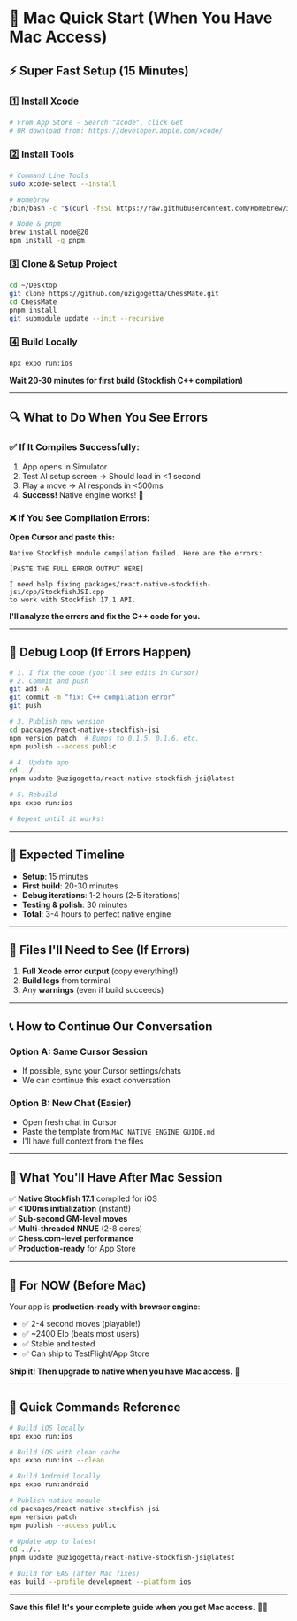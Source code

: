 # 🚀 Mac Quick Start (When You Have Mac Access)

## ⚡ Super Fast Setup (15 Minutes)

### 1️⃣ Install Xcode
```bash
# From App Store - Search "Xcode", click Get
# OR download from: https://developer.apple.com/xcode/
```

### 2️⃣ Install Tools
```bash
# Command Line Tools
sudo xcode-select --install

# Homebrew
/bin/bash -c "$(curl -fsSL https://raw.githubusercontent.com/Homebrew/install/HEAD/install.sh)"

# Node & pnpm
brew install node@20
npm install -g pnpm
```

### 3️⃣ Clone & Setup Project
```bash
cd ~/Desktop
git clone https://github.com/uzigogetta/ChessMate.git
cd ChessMate
pnpm install
git submodule update --init --recursive
```

### 4️⃣ Build Locally
```bash
npx expo run:ios
```

**Wait 20-30 minutes for first build (Stockfish C++ compilation)**

---

## 🔍 What to Do When You See Errors

### ✅ If It Compiles Successfully:
1. App opens in Simulator
2. Test AI setup screen → Should load in <1 second
3. Play a move → AI responds in <500ms
4. **Success!** Native engine works! 🎉

### ❌ If You See Compilation Errors:

**Open Cursor and paste this:**

```
Native Stockfish module compilation failed. Here are the errors:

[PASTE THE FULL ERROR OUTPUT HERE]

I need help fixing packages/react-native-stockfish-jsi/cpp/StockfishJSI.cpp
to work with Stockfish 17.1 API.
```

**I'll analyze the errors and fix the C++ code for you.**

---

## 🔄 Debug Loop (If Errors Happen)

```bash
# 1. I fix the code (you'll see edits in Cursor)
# 2. Commit and push
git add -A
git commit -m "fix: C++ compilation error"
git push

# 3. Publish new version
cd packages/react-native-stockfish-jsi
npm version patch  # Bumps to 0.1.5, 0.1.6, etc.
npm publish --access public

# 4. Update app
cd ../..
pnpm update @uzigogetta/react-native-stockfish-jsi@latest

# 5. Rebuild
npx expo run:ios

# Repeat until it works!
```

---

## 🎯 Expected Timeline

- **Setup**: 15 minutes
- **First build**: 20-30 minutes
- **Debug iterations**: 1-2 hours (2-5 iterations)
- **Testing & polish**: 30 minutes
- **Total**: 3-4 hours to perfect native engine

---

## 💾 Files I'll Need to See (If Errors)

1. **Full Xcode error output** (copy everything!)
2. **Build logs** from terminal
3. Any **warnings** (even if build succeeds)

---

## 📞 How to Continue Our Conversation

### Option A: Same Cursor Session
- If possible, sync your Cursor settings/chats
- We can continue this exact conversation

### Option B: New Chat (Easier)
- Open fresh chat in Cursor
- Paste the template from `MAC_NATIVE_ENGINE_GUIDE.md`
- I'll have full context from the files

---

## 🎉 What You'll Have After Mac Session

✅ **Native Stockfish 17.1** compiled for iOS  
✅ **<100ms initialization** (instant!)  
✅ **Sub-second GM-level moves**  
✅ **Multi-threaded NNUE** (2-8 cores)  
✅ **Chess.com-level performance**  
✅ **Production-ready** for App Store  

---

## 🚢 For NOW (Before Mac)

Your app is **production-ready with browser engine**:
- ✅ 2-4 second moves (playable!)
- ✅ ~2400 Elo (beats most users)
- ✅ Stable and tested
- ✅ Can ship to TestFlight/App Store

**Ship it! Then upgrade to native when you have Mac access.** 🚀

---

## 📱 Quick Commands Reference

```bash
# Build iOS locally
npx expo run:ios

# Build iOS with clean cache
npx expo run:ios --clean

# Build Android locally
npx expo run:android

# Publish native module
cd packages/react-native-stockfish-jsi
npm version patch
npm publish --access public

# Update app to latest
cd ../..
pnpm update @uzigogetta/react-native-stockfish-jsi@latest

# Build for EAS (after Mac fixes)
eas build --profile development --platform ios
```

---

**Save this file! It's your complete guide when you get Mac access.** 🍎✨

